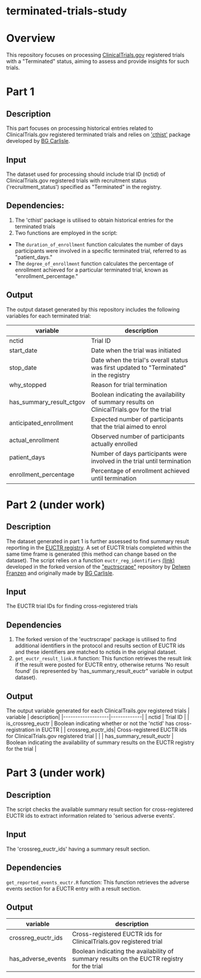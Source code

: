# terminated-trials-study
# Overview
This repository focuses on processing [ClinicalTrials.gov](https://clinicaltrials.gov/) registered trials with a "Terminated" status, aiming to assess and provide insights for such trials.

# Part 1
## Description
This part focuses on processing historical entries related to ClinicalTrials.gov registered terminated trials and relies on ['cthist'](https://github.com/bgcarlisle/cthist) package developed by [BG Carlisle](https://github.com/bgcarlisle).

## Input
The dataset used for processing should include trial ID  (nctid) of ClinicalTrials.gov registered trials with recruitment status ('recruitment_status') specified as "Terminated" in the registry.

## Dependencies: 
1. The 'cthist' package is utilised to obtain historical entries for the terminated trials
2. Two functions are employed in the script:
  - The `duration_of_enrollment` function calculates the number of days participants were involved in a specific terminated trial, referred to as "patient_days."
  - The `degree_of_enrollment` function calculates the percentage of enrollment achieved for a particular terminated trial, known as "enrollment_percentage."

## Output
The output dataset generated by this repository includes the following variables for each terminated trial:

| variable          |  description|
|-------------------|-------------|
| nctid             |  Trial ID
| start_date        |  Date when the trial was initiated |
| stop_date         |  Date when the trial's overall status was first updated to "Terminated" in the registry |
| why_stopped       |  Reason for trial termination |
| has_summary_result_ctgov |  Boolean indicating the availability of summary results on ClinicalTrials.gov for the trial |
| anticipated_enrollment | Expected number of participants that the trial aimed to enrol |
| actual_enrollment      | Observed number of participants actually enrolled |
| patient_days |  Number of days participants were involved in the trial until termination |
| enrollment_percentage | Percentage of enrollment achieved until termination|

# Part 2 (under work)
## Description
The dataset generated in part 1 is further assessed to find summary result reporting in the [EUCTR registry](https://www.clinicaltrialsregister.eu/). A set of EUCTR trials completed within the same time frame is generated (this method can change based on the dataset). The script relies on a function `euctr_reg_identifiers` [(link)](https://github.com/delwen/euctrscrape/blob/main/R/euctr_reg_identifiers.R) developed in  the forked version of the ["euctrscrape"](https://github.com/delwen/euctrscrape/tree/main/R) repository by [Delwen Franzen](https://github.com/delwen) and originally made by [BG Carlisle](https://github.com/bgcarlisle).

## Input
The EUCTR trial IDs for finding cross-registered trials 

## Dependencies
1. The forked version of the 'euctrscrape' package is utilised to find additional identifiers in the protocol and results section of EUCTR ids and these identifiers are matched to nctids in the original dataset.
2. `get_euctr_result_link.R` function: This function retrieves the result link if the result were posted for EUCTR entry, otherwise returns 'No result found' (is represented by 'has_summary_result_euctr" variable in output dataset).

## Output
The output variable generated for each ClinicalTrails.gov registered trials 
| variable          |  description|
|-------------------|-------------|
| nctid             |  Trial ID   |
| is_crossreg_euctr | Boolean indicating whether or not the 'nctid' has cross-registration in EUCTR |
|   crossreg_euctr_ids| Cross-registered EUCTR ids for ClinicalTrials.gov registered trial |                |
| has_summary_result_euctr | Boolean indicating the availability of summary results on the EUCTR registry for the trial |



# Part 3 (under work)
## Description
The script checks the available  summary result section for cross-registered EUCTR ids to extract information related to 'serious adverse events'.

## Input
The 'crossreg_euctr_ids' having a summary result section.

## Dependencies
`get_reported_events_euctr.R` function: This function retrieves the adverse events section for a EUCTR entry with a result section. 

## Output
| variable          |  description|
|-------------------|-------------|
|   crossreg_euctr_ids| Cross-registered EUCTR ids for ClinicalTrials.gov registered trial |    
| has_adverse_events | Boolean indicating the availability of summary results on the EUCTR registry for the trial|






